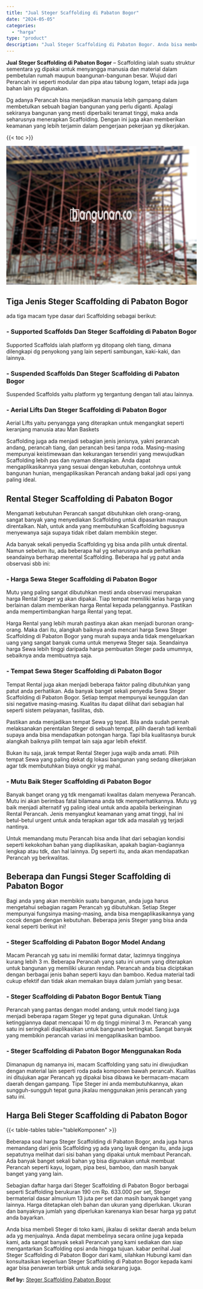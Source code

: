 ```yaml
---
title: "Jual Steger Scaffolding di Pabaton Bogor"
date: "2024-05-05"
categories: 
  - "harga"
type: "product"
description: "Jual Steger Scaffolding di Pabaton Bogor. Anda bisa membeli Steger di toko kami, jikalau di sekitar daerah anda belum ada yg menjualnya. Anda dapat membeliny..."
---
```


**Jual Steger Scaffolding di Pabaton Bogor** – Scaffolding ialah suatu struktur sementara yg dipakai untuk menyangga manusia dan material dalam pembetulan rumah maupun baangunan-bangunan besar. Wujud dari Perancah ini seperti modular dan pipa atau tabung logam, tetapi ada juga bahan lain yg digunakan.

Dg adanya Perancah bisa menjadikan manusia lebih gampang dalam membetulkan sebuah bagian bangunan yang perlu diganti. Apalagi sekiranya bangunan yang mesti diperbaiki teramat tinggi, maka anda seharusnya menerapkan Scaffolding. Dengan ini juga akan memberikan keamanan yang lebih terjamin dalam pengerjaan pekerjaan yg dikerjakan.

{{< toc >}}

![Jual Steger Scaffolding di Pabaton Bogor](/images/sewa-scaffolding-steger-28.png)

## Tiga Jenis Steger Scaffolding di Pabaton Bogor

ada tiga macam type dasar dari Scaffolding sebagai berikut:

### \- Supported Scaffolds Dan Steger Scaffolding di Pabaton Bogor

Supported Scaffolds ialah platform yg ditopang oleh tiang, dimana dilengkapi dg penyokong yang lain seperti sambungan, kaki-kaki, dan lainnya.

### \- Suspended Scaffolds Dan Steger Scaffolding di Pabaton Bogor

Suspended Scaffolds yaitu platform yg tergantung dengan tali atau lainnya.

### \- Aerial Lifts Dan Steger Scaffolding di Pabaton Bogor

Aerial Lifts yaitu penyangga yang diterapkan untuk mengangkat seperti keranjang manusia atau Man Baskets

Scaffolding juga ada menjadi sebagian jenis jenisnya, yakni perancah andang, perancah tiang, dan perancah besi tanpa roda. Masing-masing mempunyai keistimewaan dan kekurangan tersendiri yang mewujudkan Scaffolding lebih pas dan nyaman diterapkan. Anda dapat mengaplikasikannya yang sesuai dengan kebutuhan, contohnya untuk bangunan hunian, mengaplikasikan Perancah andang bakal jadi opsi yang paling ideal.

## Rental Steger Scaffolding di Pabaton Bogor

Mengamati kebutuhan Perancah sangat dibutuhkan oleh orang-orang, sangat banyak yang menyediakan Scaffolding untuk dipasarkan maupun direntalkan. Nah, untuk anda yang membutuhkan Scaffolding bagusnya menyewanya saja supaya tidak ribet dalam membikin steger.

Ada banyak sekali penyedia Scaffolding yg bisa anda pilih untuk dirental. Namun sebelum itu, ada beberapa hal yg seharusnya anda perhatikan seandainya berharap merental Scaffolding. Beberapa hal yg patut anda observasi sbb ini:

### \- Harga Sewa Steger Scaffolding di Pabaton Bogor

Mutu yang paling sangat dibutuhkan mesti anda observasi merupakan harga Rental Steger yg akan dipakai. Tiap tempat memiliki kelas harga yang berlainan dalam memberikan harga Rental kepada pelanggannya. Pastikan anda mempertimbangkan harga Rental yang tepat.

Harga Rental yang lebih murah pastinya akan akan menjadi buronan orang-orang. Maka dari itu, alangkah baiknya anda mencari harga Sewa Steger Scaffolding di Pabaton Bogor yang murah supaya anda tidak mengeluarkan uang yang sangat banyak cuma untuk menyewa Steger saja. Seandainya harga Sewa lebih tinggi daripada harga pembuatan Steger pada umumnya, sebaiknya anda membuatnya saja.

### \- Tempat Sewa Steger Scaffolding di Pabaton Bogor

Tempat Rental juga akan menjadi beberapa faktor paling dibutuhkan yang patut anda perhatikan. Ada banyak banget sekali penyedia Sewa Steger Scaffolding di Pabaton Bogor. Setiap tempat mempunyai keunggulan dan sisi negative masing-masing. Kualitas itu dapat dilihat dari sebagian hal seperti sistem pelayanan, fasilitas, dsb.

Pastikan anda menjadikan tempat Sewa yg tepat. Bila anda sudah pernah melaksanakan perentalan Steger di sebuah tempat, pilih daerah tadi kembali supaya anda bisa mendapatkan potongan harga. Tapi bila kualitasnya buruk alangkah baiknya pilih tempat lain saja agar lebih efektif.

Bukan itu saja, jarak tempat Rental Steger juga wajib anda amati. Pilih tempat Sewa yang paling dekat dg lokasi bangunan yang sedang dikerjakan agar tdk membutuhkan biaya ongkir yg mahal.

### \- Mutu Baik Steger Scaffolding di Pabaton Bogor

Banyak banget orang yg tdk mengamati kwalitas dalam menyewa Perancah. Mutu ini akan berimbas fatal bilamana anda tdk memperhatikannya. Mutu yg baik menjadi alternatif yg paling ideal untuk anda apabila berkeinginan Rental Perancah. Jenis menyangkut keamanan yang amat tinggi, hal ini betul-betul urgent untuk anda terapkan agar tdk ada masalah yg terjadi nantinya.

Untuk memandang mutu Perancah bisa anda lihat dari sebagian kondisi seperti kekokohan bahan yang diaplikasikan, apakah bagian-bagiannya lengkap atau tdk, dan hal lainnya. Dg seperti itu, anda akan mendapatkan Perancah yg berkwalitas.

## Beberapa dan Fungsi Steger Scaffolding di Pabaton Bogor

Bagi anda yang akan membikin suatu bangunan, anda juga harus mengetahui sebagian ragam Perancah yg dibutuhkan. Setiap Steger mempunyai fungsinya masing-masing, anda bisa mengaplikasikannya yang cocok dengan dengan kebutuhan. Beberapa jenis Steger yang bisa anda kenal seperti berikut ini!

### \- Steger Scaffolding di Pabaton Bogor Model Andang

Macam Perancah yg satu ini memiliki format datar, lazimnya tingginya kurang lebih 3 m. Beberapa Perancah yang satu ini umum yang diterapkan untuk bangunan yg memiliki ukuran rendah. Perancah anda bisa diciptakan dengan berbagai jenis bahan seperti kayu dan bamboo. Kedua material tadi cukup efektif dan tidak akan memakan biaya dalam jumlah yang besar.

### \- Steger Scaffolding di Pabaton Bogor Bentuk Tiang

Perancah yang pantas dengan model andang, untuk model tiang juga menjadi beberapa ragam Steger yg tepat guna digunakan. Untuk ketinggiannya dapat mencapai 10 m dg tinggi minimal 3 m. Perancah yang satu ini seringkali diaplikasikan untuk bangunan bertingkat. Sangat banyak yang membikin perancah variasi ini mengaplikasikan bamboo.

### \- Steger Scaffolding di Pabaton Bogor Menggunakan Roda

Dimanapun dg namanya ini, macam Scaffolding yang satu ini diwujudkan dengan material lain seperti roda pada komponen bawah perancah. Kualitas ini ditujukan agar Perancah yg dipakai bisa dibawa ke bermacam-macam daerah dengan gampang. Tipe Steger ini anda membutuhkannya, akan sungguh-sungguh tepat guna jikalau menggunakan jenis perancah yang satu ini.

## Harga Beli Steger Scaffolding di Pabaton Bogor

{{< table-tables table="tableKomponen" >}}

Beberapa soal harga Steger Scaffolding di Pabaton Bogor, anda juga harus memandang dari jenis Scaffolding yg ada yang layak dengan itu, anda juga sepatutnya melihat dari sisi bahan yang dipakai untuk membaut Perancah. Ada banyak banget sekali bahan yg bisa digunakan untuk membuat Perancah seperti kayu, logam, pipa besi, bamboo, dan masih banyak banget yang yang lain.

Sebagian daftar harga dari Steger Scaffolding di Pabaton Bogor berbagai seperti Scaffolding berukuran 190 cm Rp. 633.000 per set, Steger bermaterial dasar almunium 13 juta per set dan masih banyak banget yang lainnya. Harga ditetapkan oleh bahan dan ukuran yang diperlukan. Ukuran dan banyaknya jumlah yang diperlukan karenanya kian besar harga yg patut anda bayarkan.

Anda bisa membeli Steger di toko kami, jikalau di sekitar daerah anda belum ada yg menjualnya. Anda dapat membelinya secara online juga kepada kami, ada sangat banyak sekali Perancah yang kami sediakan dan siap mengantarkan Scaffolding opsi anda hingga tujuan. kabar perihal Jual Steger Scaffolding di Pabaton Bogor dari kami, silahkan Hubungi kami dan konsultasikan keperluan Steger Scaffolding di Pabaton Bogor kepada kami agar bisa penawran terbiak untuk anda sekarang juga.

**Ref by:** [Steger Scaffolding Pabaton Bogor](https://id.wikipedia.org/wiki/Steger)
